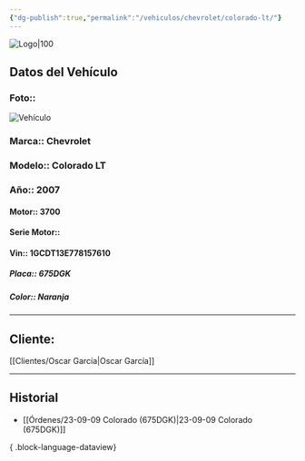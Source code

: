 ```yaml
---
{"dg-publish":true,"permalink":"/vehiculos/chevrolet/colorado-lt/"}
---
```


![Logo|100](http://drive.google.com/uc?export=view&id=137fl3TIZ0-PU8b-Pt0bsjclwHub_u78G)

## Datos del Vehículo 
### Foto:: 
![Vehículo](http://drive.google.com/uc?export=view&id=1TF7uMdPLemQqkQTJieMgsqP9U29F3Gcv)

### Marca:: Chevrolet 
### Modelo:: Colorado LT
### Año:: 2007
#### Motor:: 3700
#### Serie Motor:: 
#### Vin:: 1GCDT13E778157610
##### Placa:: 675DGK
##### Color:: Naranja
---

## Cliente:

[[Clientes/Oscar García\|Oscar García]]

---

## Historial

- [[Órdenes/23-09-09 Colorado (675DGK)\|23-09-09 Colorado (675DGK)]]

{ .block-language-dataview} 